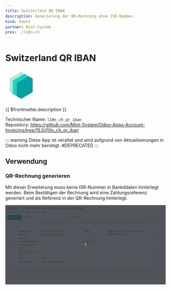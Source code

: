 ```yaml
---
title: Switzerland QR IBAN
description: Generierung der QR-Rechnung ohne ISR-Nummer.
kind: howto
partner: Mint-System
prev: ./l10n-ch
---
```

# Switzerland QR IBAN
![icon_oms_box](attachments/icons_odoo_mint_system.png)

{{ $frontmatter.description }}

Technischer Name: `l10n_ch_qr_iban`\
Repository: <https://github.com/Mint-System/Odoo-Apps-Account-Invoicing/tree/15.0/l10n_ch_qr_iban>

::: warning
Diese App ist veraltet und wird aufgrund von Aktualisierungen in Odoo nicht mehr benötigt.
#DEPRECATED
:::

## Verwendung

### QR-Rechnung generieren

Mit dieser Erweiterung muss keine ISR-Nummer in Bankddaten hinterlegt werden. Beim Bestätigen der Rechnung wird eine Zahlungsreferenz generiert und als Referenz in der QR-Rechnung hinterlegt.

![Switzerland QR IBAN](attachments/Switzerland%20QR%20IBAN.gif)
